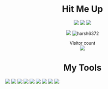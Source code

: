 <div align = "center">
<h1>Hit Me Up</h1>
</div>
<p align="center">
<a href="https://www.reddit.com/user/harsh6372"><img src="https://img.shields.io/badge/Reddit-FF4500?style=for-the-badge&logo=reddit&logoColor=white" /></a>
  <a href="https://twitter.com/harshit47123479"><img src="https://img.shields.io/badge/Twitter-1DA1F2?style=for-the-badge&logo=twitter&logoColor=white" /></a>
  <a href="www.linkedin.com/in/harshit-gupta-1aa74311b"><img src="https://img.shields.io/badge/LinkedIn-0077B5?style=for-the-badge&logo=linkedin&logoColor=white" /></a>
</p>
<div align = "center">
<p>
<img src="https://github-readme-stats.vercel.app/api?username=curiousHG&&show_icons=true&title_color=ffffff&icon_color=bb2acf&text_color=daf7dc&bg_color=191919">
<img src="https://github-readme-stats.vercel.app/api/top-langs?username=curiousHG&theme=dark&show_icons=true&locale=en&layout=compact&count_private=true" alt="harsh6372" /></p>
</div>
<p align="center"> 
  Visitor count<br>
  <img src="https://profile-counter.glitch.me/curiousHG/count.svg" />
</p>
<div align = "center">
<h1>My Tools</h1>
</div>
<img src="https://img.shields.io/badge/TensorFlow-FF6F00?style=for-the-badge&logo=TensorFlow&logoColor=white" />
<img src="https://img.shields.io/badge/Keras-D00000?style=for-the-badge&logo=Keras&logoColor=white" />
<img src="https://img.shields.io/badge/scikit_learn-F7931E?style=for-the-badge&logo=scikit-learn&logoColor=white" />
<img src="https://img.shields.io/badge/Numpy-777BB4?style=for-the-badge&logo=numpy&logoColor=white" />
<img src="https://img.shields.io/badge/Pandas-2C2D72?style=for-the-badge&logo=pandas&logoColor=white" />
<img src="https://img.shields.io/badge/PyTorch-EE4C2C?style=for-the-badge&logo=PyTorch&logoColor=white" />
<img src="https://img.shields.io/badge/Visual_Studio_Code-0078D4?style=for-the-badge&logo=visual%20studio%20code&logoColor=white" />
<img src="https://img.shields.io/badge/PyCharm-000000.svg?&style=for-the-badge&logo=PyCharm&logoColor=white" />
<img src="https://img.shields.io/badge/Colab-F9AB00?style=for-the-badge&logo=googlecolab&color=525252" />

